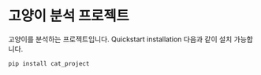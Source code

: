# 고양이 분석 프로젝트
고양이를 분석하는 프로젝트입니다. 
Quickstart
installation
다음과 같이 설치 가능합니다.
```
pip install cat_project
```
